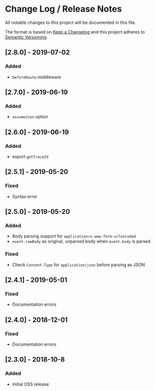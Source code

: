 # Change Log /  Release Notes
All notable changes to this project will be documented in this file.

The format is based on [Keep a Changelog](http://keepachangelog.com/)
and this project adheres to [Semantic Versioning](http://semver.org/).

## [2.8.0] - 2019-07-02
### Added
- `beforeRoute` middleware

## [2.7.0] - 2019-06-19
### Added
- `assumeJson` option

## [2.6.0] - 2019-06-19
### Added
- export `getTraceId`

## [2.5.1] - 2019-05-20
### Fixed
- Syntax error

## [2.5.0] - 2019-05-20
### Added
- Body parsing support for `application/x-www-form-urlencoded`
- `event.rawBody` as original, unparsed body when `event.body` is parsed
### Fixed
- Check `Content-Type` for `application/json` before parsing as JSON

## [2.4.1] - 2019-05-01
### Fixed
- Documentation errors

## [2.4.0] - 2018-12-01
### Fixed
- Documentation errors

## [2.3.0] - 2018-10-8
### Added
- Initial OSS release
